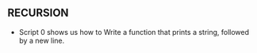 ## RECURSION 


* Script 0 shows us how to Write a function that prints a string, followed by a new line.
